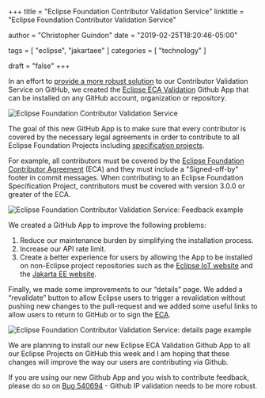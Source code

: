 +++
title =  "Eclipse Foundation Contributor Validation Service"
linktitle = "Eclipse Foundation Contributor Validation Service"

author = "Christopher Guindon"
date = "2019-02-25T18:20:46-05:00"

tags = [
    "eclipse",
    "jakartaee"
]
categories = [
    "technology"
]

draft = "false"
+++

In an effort to [provide a more robust solution](https://bugs.eclipse.org/bugs/show_bug.cgi?id=540694) to our Contributor Validation Service on GitHub, we created the [Eclipse ECA Validation](https://github.com/apps/eclipse-eca-validation) Github App that can be installed on any GitHub account, organization or repository.

![Eclipse Foundation Contributor Validation Service](/post/github-eclipse-eca-validation-service/app-landing-page.jpg "Eclipse Foundation Contributor Validation Service")

The goal of this new GitHub App is to make sure that every contributor is covered by the necessary legal agreements in order to contribute to all Eclipse Foundation Projects including [specification projects](https://www.eclipse.org/projects/efsp/#efsp-projects).

For example, all contributors must be covered by the [Eclipse Foundation Contributor Agreement](https://www.eclipse.org/legal/ECA.php) (ECA) and they must include a "Signed-off-by" footer in commit messages. When contributing to an Eclipse Foundation Specification Project, contributors must be covered with version 3.0.0 or greater of the ECA.

![Eclipse Foundation Contributor Validation Service: Feedback example](/post/github-eclipse-eca-validation-service/validation-feedback.jpg "Eclipse Foundation Contributor Validation Service: Feedback example")

We created a GitHub App to improve the following problems:

1. Reduce our maintenance burden by simplifying the installation process.
2. Increase our API rate limit.
3. Create a better experience for users by allowing the App to be installed on non-Eclipse project repositories such as the [Eclipse IoT website](https://github.com/EclipseFdn/iot.eclipse.org) and the [Jakarta EE website](https://github.com/jakartaee/jakartaee.github.io).

Finally, we made some improvements to our “details” page. We added a “revalidate” button to allow Eclipse users to trigger a revalidation without pushing new changes to the pull-request and we added some useful links to allow users to return to GitHub or to sign the [ECA](https://accounts.eclipse.org/user/eca).

![Eclipse Foundation Contributor Validation Service: details page example](/post/github-eclipse-eca-validation-service/details-page.jpg "Eclipse Foundation Contributor Validation Service: details page example")

We are planning to install our new Eclipse ECA Validation Github App to all our Eclipse Projects on GitHub this week and I am hoping that these changes will improve the way our users are contributing via Github. 

If you are using our new Github App and you wish to contribute feedback, please do so on [Bug 540694](https://bugs.eclipse.org/bugs/show_bug.cgi?id=540694) - Github IP validation needs to be more robust. 
